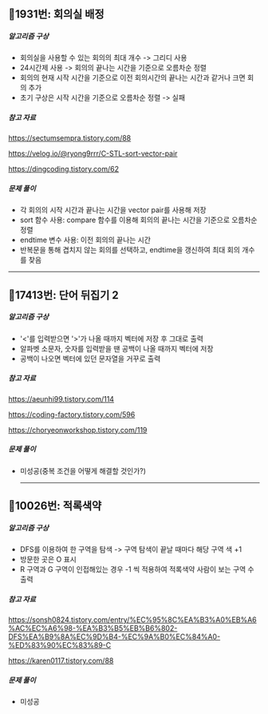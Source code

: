 ## 📝1931번: 회의실 배정
##### 알고리즘 구상
- 회의실을 사용할 수 있는 회의의 최대 개수 -> 그리디 사용
- 24시간제 사용 -> 회의의 끝나는 시간을 기준으로 오름차순 정렬
- 회의의 현재 시작 시간을 기준으로 이전 회의시간의 끝나는 시간과 같거나 크면 회의 추가
- 초기 구상은 시작 시간을 기준으로 오름차순 정렬 -> 실패

##### 참고 자료
https://sectumsempra.tistory.com/88

https://velog.io/@ryong9rrr/C-STL-sort-vector-pair

https://dingcoding.tistory.com/62

##### 문제 풀이
- 각 회의의 시작 시간과 끝나는 시간을 vector pair를 사용해 저장
- sort 함수 사용: compare 함수를 이용해 회의의 끝나는 시간을 기준으로 오름차순 정렬
- endtime 변수 사용: 이전 회의의 끝나는 시간
- 반복문을 통해 겹치지 않는 회의를 선택하고, endtime을 갱신하여 최대 회의 개수를 찾음
---
## 📝17413번: 단어 뒤집기 2
##### 알고리즘 구상
- '<'를 입력받으면 '>'가 나올 때까지 벡터에 저장 후 그대로 출력
- 알파벳 소문자, 숫자를 입력받을 땐 공백이 나올 때까지 벡터에 저장
- 공백이 나오면 벡터에 있던 문자열을 거꾸로 출력

##### 참고 자료
https://aeunhi99.tistory.com/114

https://coding-factory.tistory.com/596

https://choryeonworkshop.tistory.com/119

##### 문제 풀이
- 미성공(중복 조건을 어떻게 해결할 것인가?)

  ---
## 📝10026번: 적록색약
##### 알고리즘 구상
- DFS를 이용하여 한 구역을 탐색 -> 구역 탐색이 끝날 때마다 해당 구역 색 +1
- 방문한 곳은 O 표시
- R 구역과 G 구역이 인접해있는 경우 -1 씩 적용하여 적록색약 사람이 보는 구역 수 출력

##### 참고 자료
https://sonsh0824.tistory.com/entry/%EC%95%8C%EA%B3%A0%EB%A6%AC%EC%A6%98-%EA%B3%B5%EB%B6%802-DFS%EA%B9%8A%EC%9D%B4-%EC%9A%B0%EC%84%A0-%ED%83%90%EC%83%89-C

https://karen0117.tistory.com/88

##### 문제 풀이
- 미성공
